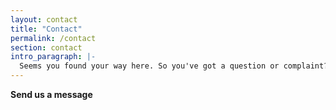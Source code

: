 ```yaml
---
layout: contact
title: "Contact"
permalink: /contact
section: contact
intro_paragraph: |-
  Seems you found your way here. So you've got a question or complaint?
---
```


**Send us a message**

<!-- The contact form on this page uses
  [Netlify Forms](https://www.netlify.com/docs/form-handling/) to process
  submissions, and saves them in your Netlify account where you can optionally
  set up notifications. Each submission is passed through a spam filter and if
  flagged, will display a CAPTCHA challenge to the user. -->
